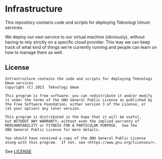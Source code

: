 # Infrastructure

This repository contains code and scripts for deploying Teknologi Umum services.

We deploy our own service to our virtual machine (obviously), without having to rely strictly
on a specific cloud provider. This way we can keep track of what kind of things we're currently
running and people can learn on how to manage them as well.

## License

```
Infrastructure contains the code and scripts for deploying Teknologi Umum services
Copyright (C) 2023  Teknologi Umum

This program is free software: you can redistribute it and/or modify
it under the terms of the GNU General Public License as published by
the Free Software Foundation, either version 3 of the License, or
(at your option) any later version.

This program is distributed in the hope that it will be useful,
but WITHOUT ANY WARRANTY; without even the implied warranty of
MERCHANTABILITY or FITNESS FOR A PARTICULAR PURPOSE.  See the
GNU General Public License for more details.

You should have received a copy of the GNU General Public License
along with this program.  If not, see <https://www.gnu.org/licenses/>.
```

See [LICENSE](./LICENSE)
